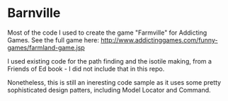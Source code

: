 # Barnville
Most of the code I used to create the game "Farmville" for Addicting Games. See the full game here: http://www.addictinggames.com/funny-games/farmland-game.jsp

I used existing code for the path finding and the isotile making, from a Friends of Ed book - I did not include that in this repo.

Nonetheless, this is still an ineresting code sample as it uses some pretty sophisticated design patters, including Model Locator and Command.
